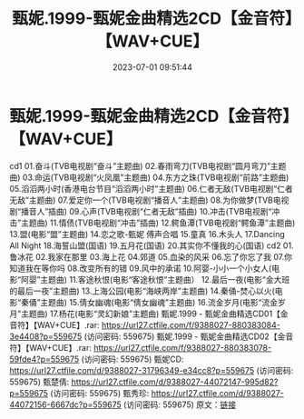 ﻿---
title: 甄妮.1999-甄妮金曲精选2CD【金音符】【WAV+CUE】
date: 2023-07-01 09:51:44
categories: WAV车载音乐、镜像
tags: 华语中文
---
# 甄妮.1999-甄妮金曲精选2CD【金音符】【WAV+CUE】

cd1
01.奋斗(TVB电视剧“奋斗”主题曲)
02.春雨弯刀(TVB电视剧“圆月弯刀”主题曲)
03.命运(TVB电视剧“火凤凰”主题曲)
04.东方之珠(TVB电视剧“前路”主题曲)
05.滔滔两小时(香港电台节目“滔滔两小时”主题曲)
06.仁者无敌(TVB电视剧“仁者无敌”主题曲)
07.爱定你一个(TVB电视剧“播音人”主题曲)
08.为你做梦(TVB电视剧“播音人”插曲)
09.心声(TVB电视剧“仁者无敌”插曲)
10.冲击(TVB电视剧“冲击”主题曲)
11.情债(TVB电视剧“冲击”插曲)
12.鳄鱼潭(TVB电视剧“鳄鱼潭”主题曲)
13.盟(电影“盟”主题曲)
14.恋之歌-甄妮 傅声合唱
15.童真
16.木头人
17.Dancing All Night
18.海誓山盟(国语)
19.五月花(国语)
20.其实你不懂我的心(国语)
cd2
01.鲁冰花
02.我家在那里
03.海上花
04.郊道
05.血染的风采
06.忘了你忘了我
07.你知道我在等你吗
08.改变所有的错
09.风中的承诺
10.阿婴-小小一个小女人(电影“阿婴”主题曲)
11.客途秋恨(电影“客途秋恨”主题曲）
12.最后一夜(电影“金大班的最后一夜”主题曲)
13.上海公园(电影“海峡两岸”主题曲)
14.秦俑-焚心以火(电影“秦俑”主题曲)
15.倩女幽魂(电影“倩女幽魂”主题曲)
16.流金岁月(电影“流金岁月”主题曲)
17.杨花(电影“灵幻新娘”主题曲)
甄妮.1999 - 甄妮金曲精选CD01【金音符】【WAV+CUE】.rar: https://url27.ctfile.com/f/9388027-880383084-3e4408?p=559675
(访问密码: 559675)
甄妮.1999 - 甄妮金曲精选CD02【金音符】【WAV+CUE】.rar: https://url27.ctfile.com/f/9388027-880383078-59fde4?p=559675
(访问密码: 559675)
甄妮CD: https://url27.ctfile.com/d/9388027-31796349-e34cc8?p=559675
(访问密码: 559675)
甄楚倩: https://url27.ctfile.com/d/9388027-44072147-995d82?p=559675
(访问密码: 559675)
甄秀珍: https://url27.ctfile.com/d/9388027-44072156-6667dc?p=559675
(访问密码: 559675)
原文：[链接](https://blog.sina.com.cn/s/blog_1647c7e76010312if.html)